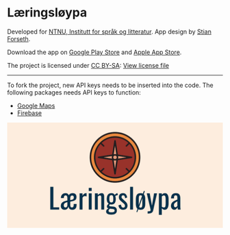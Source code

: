 # Læringsløypa

Developed for [NTNU, Institutt for språk og litteratur](https://www.ntnu.no/isl/institutt-for-sprak-og-litteratur). App design by [Stian Forseth](https://www.linkedin.com/in/stian-forseth-09775b194/).

Download the app on [Google Play Store](https://play.google.com/store/apps/details?id=com.reingundersenbentdal.laeringsloypa) and
[Apple App Store](https://apps.apple.com/us/app/læringsløypa/id1582187760).

The project is licensed under [CC BY-SA](https://creativecommons.org/licenses/by-sa/4.0/): [View license file](https://github.com/ReinBentdal/Leringsloypa/blob/master/License)

---

To fork the project, new API keys needs to be inserted into the code. The following packages needs API keys to function:
- [Google Maps](https://pub.dev/packages/google_maps_flutter)
- [Firebase](https://pub.dev/packages/firebase_core)

![](https://github.com/ReinBentdal/laeringsloypa-ntnu/blob/master/assets/banner.png?raw=true)
